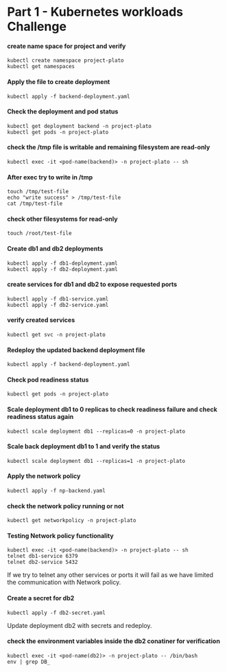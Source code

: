 # Part 1 - Kubernetes workloads Challenge

#### create name space for project and verify       
```
kubectl create namespace project-plato
kubectl get namespaces
```

#### Apply the file to create deployment       
`kubectl apply -f backend-deployment.yaml`

#### Check the deployment and pod status       

```
kubectl get deployment backend -n project-plato
kubectl get pods -n project-plato
```

#### check the /tmp file is writable and remaining filesystem are read-only        
`kubectl exec -it <pod-name(backend)> -n project-plato -- sh`

#### After exec try to write in /tmp      

```
touch /tmp/test-file
echo "write success" > /tmp/test-file
cat /tmp/test-file
```

#### check other filesystems for read-only        
`touch /root/test-file`

#### Create db1 and db2 deployments        

```
kubectl apply -f db1-deployment.yaml
kubectl apply -f db2-deployment.yaml
```

#### create services for db1 and db2 to expose requested ports        

```
kubectl apply -f db1-service.yaml
kubectl apply -f db2-service.yaml
```
#### verify created services      

`kubectl get svc -n project-plato`

#### Redeploy the updated backend deployment file      
`kubectl apply -f backend-deployment.yaml`

#### Check pod readiness status        
`kubectl get pods -n project-plato`

#### Scale deployment db1 to 0 replicas to check readiness failure and check readiness status again      
`kubectl scale deployment db1 --replicas=0 -n project-plato`

#### Scale back deployment db1 to 1 and verify the status       
`kubectl scale deployment db1 --replicas=1 -n project-plato`

#### Apply the network policy       
`kubectl apply -f np-backend.yaml`

#### check the network policy running or not        
`kubectl get networkpolicy -n project-plato`

#### Testing Network policy functionality      
```
kubectl exec -it <pod-name(backend)> -n project-plato -- sh
telnet db1-service 6379
telnet db2-service 5432
```
If we try to telnet any other services or ports it will fail as we have limited the communication with Network policy.

#### Create a secret for db2       
`kubectl apply -f db2-secret.yaml`

Update deployment db2 with secrets and redeploy.     

#### check the environment variables inside the db2 conatiner for verification     
```
kubectl exec -it <pod-name(db2)> -n project-plato -- /bin/bash
env | grep DB_
```
